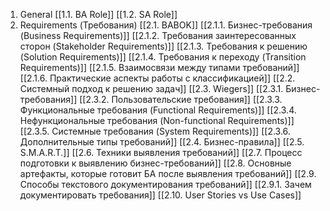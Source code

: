 1. General
	[[1.1. BA Role]]
	[[1.2. SA Role]]
2. Requirements (Требования)
	[[2.1. BABOK]]
		[[2.1.1. Бизнес-требования (Business Requirements)]]
		[[2.1.2. Требования заинтересованных сторон (Stakeholder Requirements)]]
		[[2.1.3. Требования к решению (Solution Requirements)]]
		[[2.1.4. Требования к переходу (Transition Requirements)]]
		[[2.1.5. Взаимосвязи между типами требований]]
		[[2.1.6. Практические аспекты работы с классификацией]]
	[[2.2. Системный подход к решению задач]]
	[[2.3. Wiegers]]
		[[2.3.1. Бизнес-требования]]
		[[2.3.2. Пользовательские требования]]
		[[2.3.3. Функциональные требования (Functional Requirements)]]
		[[2.3.4. Нефункциональные требования (Non-functional Requirements)]]
		[[2.3.5. Системные требования (System Requirements)]]
		[[2.3.6. Дополнительные типы требований]]
	[[2.4. Бизнес-правила]]
	[[2.5. S.M.A.R.T.]]
	[[2.6. Техники выявления требований]]
	[[2.7. Процесс подготовки к выявлению бизнес-требований]]
	[[2.8. Основные артефакты, которые готовит БА после выявления требований]]
	[[2.9. Способы текстового документирования требований]]
		[[2.9.1. Зачем документировать требования]]
	[[2.10. User Stories vs Use Cases]]